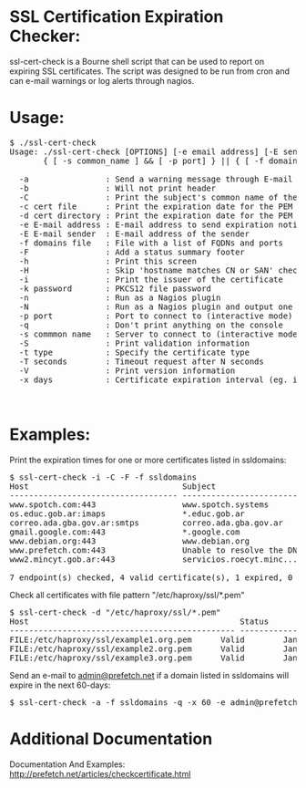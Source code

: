 # SSL Certification Expiration Checker:

ssl-cert-check is a Bourne shell script that can be used to report on expiring SSL certificates. The script was designed to be run from cron and can e-mail warnings or log alerts through nagios.  

# Usage:
<pre>
$ ./ssl-cert-check
Usage: ./ssl-cert-check [OPTIONS] [-e email address] [-E sender email address] [-x days] [-T seconds]
       { [ -s common_name ] && [ -p port] } || { [ -f domains file ] } || { [ -c cert file ] } || { [ -d cert dir ] }

  -a                : Send a warning message through E-mail
  -b                : Will not print header
  -C                : Print the subject's common name of the certificate
  -c cert file      : Print the expiration date for the PEM or PKCS12 formatted certificate in cert file
  -d cert directory : Print the expiration date for the PEM or PKCS12 formatted certificates in cert directory
  -e E-mail address : E-mail address to send expiration notices
  -E E-mail sender  : E-mail address of the sender
  -f domains file   : File with a list of FQDNs and ports
  -F                : Add a status summary footer
  -h                : Print this screen
  -H                : Skip 'hostname matches CN or SAN' check
  -i                : Print the issuer of the certificate
  -k password       : PKCS12 file password
  -n                : Run as a Nagios plugin
  -N                : Run as a Nagios plugin and output one line summary (implies -n, requires -f or -d)
  -p port           : Port to connect to (interactive mode)
  -q                : Don't print anything on the console
  -s commmon name   : Server to connect to (interactive mode)
  -S                : Print validation information
  -t type           : Specify the certificate type
  -T seconds        : Timeout request after N seconds
  -V                : Print version information
  -x days           : Certificate expiration interval (eg. if cert_date < days)


</pre>

# Examples:

Print the expiration times for one or more certificates listed in ssldomains:

<pre>
$ ssl-cert-check -i -C -F -f ssldomains
Host                                Subject                   Issuer            Status   Expires     Days
----------------------------------- ------------------------- ----------------- -------- ----------- ----
www.spotch.com:443                  www.spotch.systems        Let's Encrypt     Valid    Aug 23 2021   33
os.educ.gob.ar:imaps                *.educ.gob.ar             Sectigo Limited   Expired  Jul 13 2021   -8
correo.ada.gba.gov.ar:smtps         correo.ada.gba.gov.ar     Let's Encrypt     Valid    Sep  4 2021   45
gmail.google.com:443                *.google.com              Google Trust Serv Valid    Sep 14 2021   55
www.debian.org:443                  www.debian.org            Let's Encrypt     Valid    Sep 26 2021   67
www.prefetch.com:443                Unable to resolve the DNS name              Unknown    0    0    0
www2.mincyt.gob.ar:443              servicios.roecyt.minc...  Let's Encrypt     WrongSAN Sep  4 2021   45

7 endpoint(s) checked, 4 valid certificate(s), 1 expired, 0 expiring since on Jul 13 2021
</pre>

Check all certificates with file pattern "/etc/haproxy/ssl/\*.pem"

<pre>
$ ssl-cert-check -d "/etc/haproxy/ssl/*.pem"
Host                                            Status       Expires      Days
----------------------------------------------- ------------ ------------ ----
FILE:/etc/haproxy/ssl/example1.org.pem      Valid        Jan 6 2017   78                                 
FILE:/etc/haproxy/ssl/example2.org.pem      Valid        Jan 1 2017   73                                 
FILE:/etc/haproxy/ssl/example3.org.pem      Valid        Jan 6 2017   78                                 
</pre>

Send an e-mail to admin@prefetch.net if a domain listed in ssldomains will expire in the next 60-days:

<pre>
$ ssl-cert-check -a -f ssldomains -q -x 60 -e admin@prefetch.net
</pre>

# Additional Documentation

Documentation And Examples: http://prefetch.net/articles/checkcertificate.html
